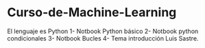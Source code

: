 # Curso-de-Machine-Learning
El lenguaje es Python
1- Notbook Python básico
2- Notbook python condicionales
3- Notbook Bucles
4- Tema introducción Luis Sastre.
